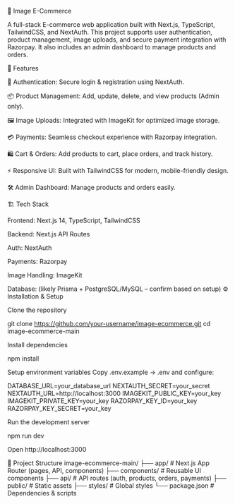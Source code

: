 🛒 Image E-Commerce

A full-stack E-commerce web application built with Next.js, TypeScript, TailwindCSS, and NextAuth.
This project supports user authentication, product management, image uploads, and secure payment integration with Razorpay.
It also includes an admin dashboard to manage products and orders.

🚀 Features

🔐 Authentication: Secure login & registration using NextAuth.

📦 Product Management: Add, update, delete, and view products (Admin only).

🖼 Image Uploads: Integrated with ImageKit for optimized image storage.

💳 Payments: Seamless checkout experience with Razorpay integration.

🛍 Cart & Orders: Add products to cart, place orders, and track history.

⚡ Responsive UI: Built with TailwindCSS for modern, mobile-friendly design.

🛠 Admin Dashboard: Manage products and orders easily.

🏗 Tech Stack

Frontend: Next.js 14, TypeScript, TailwindCSS

Backend: Next.js API Routes

Auth: NextAuth

Payments: Razorpay

Image Handling: ImageKit

Database: (likely Prisma + PostgreSQL/MySQL – confirm based on setup)
⚙️ Installation & Setup

Clone the repository

git clone https://github.com/your-username/image-ecommerce.git
cd image-ecommerce-main


Install dependencies

npm install


Setup environment variables
Copy .env.example → .env and configure:

DATABASE_URL=your_database_url
NEXTAUTH_SECRET=your_secret
NEXTAUTH_URL=http://localhost:3000
IMAGEKIT_PUBLIC_KEY=your_key
IMAGEKIT_PRIVATE_KEY=your_key
RAZORPAY_KEY_ID=your_key
RAZORPAY_KEY_SECRET=your_key


Run the development server

npm run dev


Open http://localhost:3000
 


📂 Project Structure
image-ecommerce-main/
 ├── app/               # Next.js App Router (pages, API, components)
 ├── components/        # Reusable UI components
 ├── api/               # API routes (auth, products, orders, payments)
 ├── public/            # Static assets
 ├── styles/            # Global styles
 └── package.json       # Dependencies & scripts
